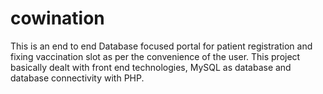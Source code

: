 # cowination
This is an end to end Database focused portal for patient registration and fixing vaccination slot as per the convenience of the user. This project basically dealt with front end technologies, MySQL as database and database connectivity with PHP.

